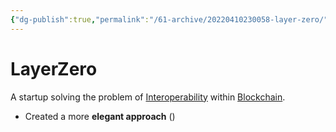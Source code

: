 ```yaml
---
{"dg-publish":true,"permalink":"/61-archive/20220410230058-layer-zero/","dgHomeLink":true,"dgPassFrontmatter":false}
---
```



# LayerZero

A startup solving the problem of [Interoperability](20220404113344-Blockchain-Interoperability.md) within [Blockchain](20220327115103-Blockchain.md).

- Created a more **elegant approach** ()

